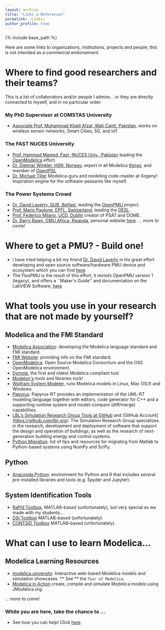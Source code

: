 ```yaml
---
layout: archive
title: "Links & References"
permalink: /Links/
author_profile: true
---
```


{% include base_path %}

Here are some links to organizations, institutions, projects and people; this is not intended as a commercial endorsement.

# Where to find good researchers and their teams?
This is a list of collaborators and/or people I admire... or they are directly connected to myself, and in no particular order.

### My PhD Supervisor at COMSTAS University
- [Associate Prof. Muhammad Khalil Afzal, Wah Cantt, Pakistan](https://ieeexplore.ieee.org/author/38092770200), works on wireless sensor networks, Smart Cities, 5G, and IoT.

### The FAST NUCES University
- [Prof. Hammad Majeed, Fast -NUCES Univ., Pakistan](http://www.ida.liu.se/~petfr27/) leading the [OpenModelica](https://openmodelica.org) effort.
- [Dr. Dietmar Winkler, HSN, Norway](http://me.dwe.no), expert in all Modelica [things](https://github.com/dietmarw), and member of [OpenIPSL](http://openipsl.org)
- [Dr. Michael Tiller](https://www.xogeny.com) Modelica-guru and modeling code-master at Xogeny! Inspiration engine for the software-peasants like myself.

### The Power Systems Crowd 
- [Dr. David Laverty, QUB, Belfast](http://www.qub.ac.uk/research-centres/EPIC/Profile/?name=david.laverty), leading the [OpenPMU](http://faraday1.ucd.ie) project.
- [Prof. Mario Paolone, EPFL, Switzerland](https://people.epfl.ch/mario.paolone), leading the [DESL](https://desl-pwrs.epfl.ch).
- [Prof. Federico Milano, UCD, Dublin](http://faraday1.ucd.ie) creator of PSAT and DOME.
- [Dr. Barry Rawn, CMU Africa, Rwanda](https://www.ece.cmu.edu/directory/bios/rawn-barry.html), personal website [here](http://www.barryrawn.info/academic/).
... more to come!

# Where to get a PMU? - Build one!
- I have tried helping a bit my friend [Dr. David Laverty](http://www.qub.ac.uk/research-centres/EPIC/Profile/?name=david.laverty) in his great effort developing and open source software/hardware PMU device and ecosystem which you can find [here](https://sites.google.com/site/openpmu/).
- The FluxPMU is the result of this effort, it revisits OpenPMU version 1 (legacy), and offers a ``Maker's Guide'' and documentation on the LabVIEW Software, [here](https://github.com/ALSETLab/FluxPMU)
 
# What tools you use in your research that are not made by yourself?
## Modelica and the FMI Standard
- [Modelica Association](https://www.modelica.org): developing the Modelica language standard and FMI standard.
- [FMI Website](http://fmi-standard.org): providing info on the FMI standard.
- [OpenModelica](https://www.openmodelica.org): Open Source Modelica Consortium and the OSS OpenModelica environment.
- [Dymola](https://dymola.com/), the first and oldest Modelica compliant tool.
- [Modelon's](http://www.modelon.com) tools and libraries rock!
- [Wolfram System Modeler](https://www.wolfram.com/system-modeler/), runs Modelica models in Linux, Mac OS/X and Windows.
- [Papyrus](https://eclipse.org/papyrus-rt/): Papyrus-RT provides an implementation of the UML-RT modeling language together with editors, code generator for C++ and a supporting runtime system and model-compare (diff/merge) capabilities.
- [LBL's Simulation Research Group Tools at GitHub](http://simulationresearch.lbl.gov) and [GitHub Account]
(https://github.com/lbl-srg): The Simulation Research Group specializes in the research, development and deployment of software that support the design and operation of buildings, as well as the research of next-generation building energy and control systems.
- [Python Migration](http://bci2000.org/downloads/BCPy2000/Migration.html): list of tips and resources for migrating from Matlab to Python-based systems using NumPy and SciPy.
## Python
- [Anaconda Python](https://www.continuum.io/what-is-anaconda): environment for Python and R that includes several pre-installed libraries and tools (e.g. Spyder and Jupyter).
## System Identification Tools
- [RaPId Toolbox](https://github.com/ALSETLab/RaPId), MATLAB-based (unfortunately), but very special as we made with my students...
- [DSI Toolbox](https://github.com/ftuffner/DSIToolbox) MATLAB-based (unfortunately).
- [CONTSID Toolbox](http://www.contsid.cran.univ-lorraine.fr) MATLAB-based (unfortunately).
# What can I use to learn Modelica...
## Modelica Learning Resources
- [modelica.university](http://modelica.university/res/apps): Interactive web-based Modelica models and simulation showcases. ** See ** the ``Tour of Modelica``.
- [Modelica in Action](https://github.com/mbonvini/ModelicaInAction)  create, compile and simulate Modelica models using JModelica.org.

... more to come!

### While you are here, take the chance to ...
  - See how you can help! Click [here](https://alsetlab.github.io/donate/).
